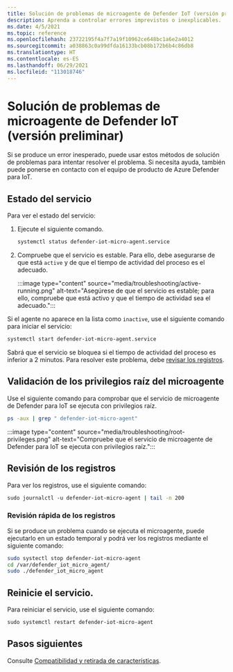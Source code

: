 ```yaml
---
title: Solución de problemas de microagente de Defender IoT (versión preliminar)
description: Aprenda a controlar errores imprevistos o inexplicables.
ms.date: 4/5/2021
ms.topic: reference
ms.openlocfilehash: 23722195f4a7f7a19f10962ce648bc1a6e2a4012
ms.sourcegitcommit: a038863c0a99dfda16133bcb08b172b6b4c86db8
ms.translationtype: HT
ms.contentlocale: es-ES
ms.lasthandoff: 06/29/2021
ms.locfileid: "113018746"
---
```

# <a name="defender-iot-micro-agent-troubleshooting-preview"></a>Solución de problemas de microagente de Defender IoT (versión preliminar)

Si se produce un error inesperado, puede usar estos métodos de solución de problemas para intentar resolver el problema. Si necesita ayuda, también puede ponerse en contacto con el equipo de producto de Azure Defender para IoT.   

## <a name="service-status"></a>Estado del servicio 

Para ver el estado del servicio: 

1. Ejecute el siguiente comando.

    ```bash
    systemctl status defender-iot-micro-agent.service 
    ```

1. Compruebe que el servicio es estable. Para ello, debe asegurarse de que está `active` y de que el tiempo de actividad del proceso es el adecuado.

    :::image type="content" source="media/troubleshooting/active-running.png" alt-text="Asegúrese de que el servicio es estable; para ello, compruebe que está activo y que el tiempo de actividad sea el adecuado.":::

Si el agente no aparece en la lista como `inactive`, use el siguiente comando para iniciar el servicio:

```bash
systemctl start defender-iot-micro-agent.service 
```

Sabrá que el servicio se bloquea si el tiempo de actividad del proceso es inferior a 2 minutos. Para resolver este problema, debe [revisar los registros](#review-the-logs).

## <a name="validate-micro-agent-root-privileges"></a>Validación de los privilegios raíz del microagente

Use el siguiente comando para comprobar que el servicio de microagente de Defender para IoT se ejecuta con privilegios raíz.

```bash
ps -aux | grep " defender-iot-micro-agent"
```

:::image type="content" source="media/troubleshooting/root-privileges.png" alt-text="Compruebe que el servicio de microagente de Defender para IoT se ejecuta con privilegios raíz.":::
## <a name="review-the-logs"></a>Revisión de los registros 

Para ver los registros, use el siguiente comando:  

```bash
sudo journalctl -u defender-iot-micro-agent | tail -n 200 
```

### <a name="quick-log-review"></a>Revisión rápida de los registros

Si se produce un problema cuando se ejecuta el microagente, puede ejecutarlo en un estado temporal y podrá ver los registros mediante el siguiente comando:

```bash
sudo systectl stop defender-iot-micro-agent
cd /var/defender_iot_micro_agent/
sudo ./defender_iot_micro_agent
```

## <a name="restart-the-service"></a>Reinicie el servicio.

Para reiniciar el servicio, use el siguiente comando: 

```bash
sudo systemctl restart defender-iot-micro-agent 
```

## <a name="next-steps"></a>Pasos siguientes

Consulte [Compatibilidad y retirada de características](edge-security-module-deprecation.md).
